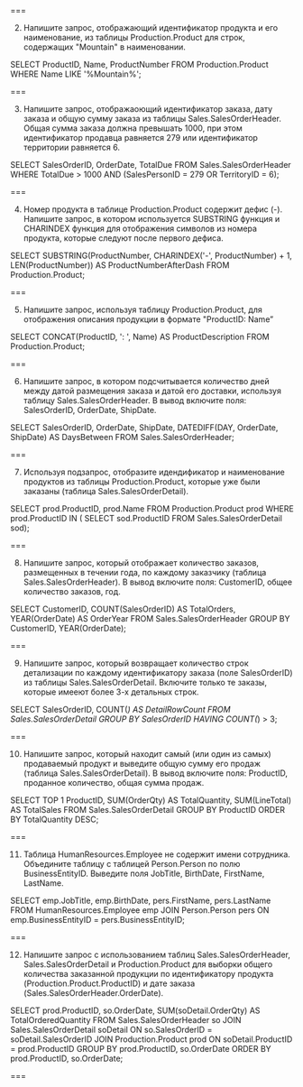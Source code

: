 
===

2. Напишите запрос, отображающий идентификатор продукта и его наименование, из таблицы Production.Product для строк, содержащих "Mountain" в наименовании.

SELECT ProductID, Name, ProductNumber FROM Production.Product WHERE Name LIKE '%Mountain%';

===

3. Напишите запрос, отображаoющий идентификатор заказа, дату заказа и общую сумму заказа из таблицы Sales.SalesOrderHeader. Общая сумма заказа должна превышать 1000, при этом идентификатор продавца равняется 279 или идентификатор территории равняется 6.

SELECT SalesOrderID, OrderDate, TotalDue FROM Sales.SalesOrderHeader WHERE TotalDue > 1000 AND (SalesPersonID = 279 OR TerritoryID = 6);

===

4. Номер продукта в таблице Production.Product содержит дефис (-). Напишите запрос, в котором используется SUBSTRING функция и CHARINDEX функция для отображения символов из номера продукта, которые следуют после первого дефиса.

SELECT SUBSTRING(ProductNumber, CHARINDEX('-', ProductNumber) + 1, LEN(ProductNumber)) AS ProductNumberAfterDash FROM Production.Product;

===

5. Напишите запрос, используя таблицу Production.Product, для отображения описания продукции в формате "ProductID: Name”

SELECT CONCAT(ProductID, ': ', Name) AS ProductDescription FROM Production.Product;

===

6. Напишите запрос, в котором подсчитывается количество дней между датой размещения заказа и датой его доставки, используя таблицу Sales.SalesOrderHeader. В вывод включите поля: SalesOrderID, OrderDate, ShipDate.

SELECT SalesOrderID, OrderDate, ShipDate, DATEDIFF(DAY, OrderDate, ShipDate) AS DaysBetween FROM Sales.SalesOrderHeader;

===

7. Используя подзапрос, отобразите идендификатор и наименование продуктов из таблицы Production.Product, которые уже были заказаны (таблица Sales.SalesOrderDetail).

SELECT prod.ProductID, prod.Name FROM Production.Product prod WHERE prod.ProductID IN ( 
SELECT sod.ProductID FROM Sales.SalesOrderDetail sod);

===

8. Напишите запрос, который отображает количество заказов, размещенных в течении года, по каждому заказчику (таблица Sales.SalesOrderHeader). В вывод включите поля: CustomerID, общее количество заказов, год.

SELECT CustomerID, COUNT(SalesOrderID) AS TotalOrders, YEAR(OrderDate) AS OrderYear FROM Sales.SalesOrderHeader GROUP BY CustomerID, YEAR(OrderDate);

=== 

9. Напишите запрос, который возвращает количество строк детализации по каждому идентификатору заказа (поле SalesOrderID) из таблицы Sales.SalesOrderDetail. Включите только те заказы, которые имееют более 3-х детальных строк.

SELECT SalesOrderID, COUNT(*) AS DetailRowCount FROM Sales.SalesOrderDetail GROUP BY SalesOrderID HAVING COUNT(*) > 3;

===

10. Напишите запрос, который находит самый (или один из самых) продаваемый продукт и выведите общую сумму его продаж (таблица Sales.SalesOrderDetail). В вывод включите поля: ProductID, проданное количество, общая сумма продаж.

SELECT TOP 1 ProductID, SUM(OrderQty) AS TotalQuantity, SUM(LineTotal) AS TotalSales FROM Sales.SalesOrderDetail GROUP BY ProductID ORDER BY TotalQuantity DESC;

===

11. Таблица HumanResources.Employee не содержит имени сотрудника. Объедините таблицу с таблицей Person.Person по полю BusinessEntityID. Выведите поля JobTitle, BirthDate, FirstName, LastName.

SELECT emp.JobTitle, emp.BirthDate, pers.FirstName, pers.LastName FROM HumanResources.Employee emp JOIN Person.Person pers ON emp.BusinessEntityID = pers.BusinessEntityID;

===

12. Напишите запрос с использованием таблиц Sales.SalesOrderHeader, Sales.SalesOrderDetail и Production.Product для выборки общего количества заказанной продукции по идентификатору продукта (Production.Product.ProductID) и дате заказа (Sales.SalesOrderHeader.OrderDate).

SELECT prod.ProductID, so.OrderDate, SUM(soDetail.OrderQty) AS TotalOrderedQuantity FROM Sales.SalesOrderHeader so 
JOIN 
    Sales.SalesOrderDetail soDetail ON so.SalesOrderID = soDetail.SalesOrderID
JOIN 
    Production.Product prod ON soDetail.ProductID = prod.ProductID
GROUP BY prod.ProductID, so.OrderDate ORDER BY prod.ProductID, so.OrderDate;

===
